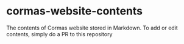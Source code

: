 # cormas-website-contents
The contents of Cormas website stored in Markdown. To add or edit contents, simply do a PR to this repository
